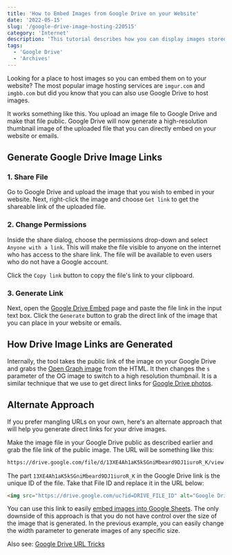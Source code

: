 ```yaml
---
title: 'How to Embed Images from Google Drive on your Website'
date: '2022-05-15'
slug: '/google-drive-image-hosting-220515'
category: 'Internet'
description: 'This tutorial describes how you can display images stored in your Google Drive on your website or emails. All image files on Drive have a high-resolution thumbnail that you can embed into any webpage.'
tags:
  - 'Google Drive'
  - 'Archives'
---
```


Looking for a place to host images so you can embed them on to your website? The most popular image hosting services are `imgur.com` and `imgbb.com` but did you know that you can also use Google Drive to host images.

It works something like this. You upload an image file to Google Drive and make that file public. Google Drive will now generate a high-resolution thumbnail image of the uploaded file that you can directly embed on your website or emails.

## Generate Google Drive Image Links

### 1. Share File

Go to Google Drive and upload the image that you wish to embed in your website. Next, right-click the image and choose `Get link` to get the shareable link of the uploaded file.

### 2. Change Permissions

Inside the share dialog, choose the permissions drop-down and select `Anyone with a link`. This will make the file visible to anyone on the internet who has access to the share link. The file will be available to even users who do not have a Google account.

Click the `Copy link` button to copy the file's link to your clipboard.

### 3. Generate Link

Next, open the [Google Drive Embed](/embed/google/drive/) page and paste the file link in the input text box. Click the `Generate` button to grab the direct link of the image that you can place in your website or emails.

## How Drive Image Links are Generated

Internally, the tool takes the public link of the image on your Google Drive and grabs the [Open Graph image](/create-open-graph-images-220131) from the HTML. It then changes the `s` parameter of the OG image to switch to a high resolution thumbnail. It is a similar technique that we use to get direct links for [Google Drive photos](/embed/google/photos).

## Alternate Approach

If you prefer mangling URLs on your own, here's an alternate approach that will help you generate direct links for your drive images.

Make the image file in your Google Drive public as described earlier and grab the file link of the public image. The URL will be something like this:

```html
https://drive.google.com/file/d/13XE4Ah1aK5kSGniMbeard9DJ1iuroR_K/view
```

The part `13XE4Ah1aK5kSGniMbeard9DJ1iuroR_K` in the Google Drive link is the unique ID of the file. Take that File ID and replace it in the URL below:

```html
<img src="https://drive.google.com/uc?id=DRIVE_FILE_ID" alt="Google Drive Image" />
```

You can use this link to easily [embed images into Google Sheets](/internet/images-in-google-spreadsheet/18167/). The only downside of this approach is that you do not have control over the size of the image that is generated. In the previous example, you can easily change the width parameter to generate images of any specific size.

Also see: [Google Drive URL Tricks](/internet/direct-links-for-google-drive/28356/)
